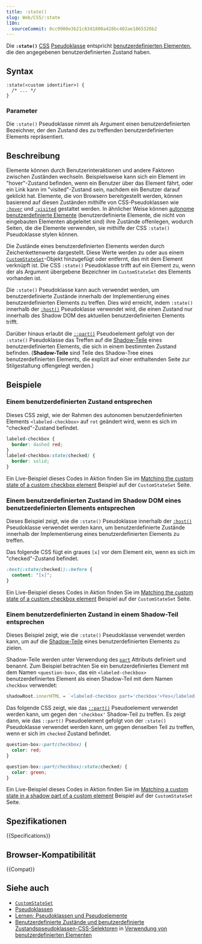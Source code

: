 ```yaml
---
title: :state()
slug: Web/CSS/:state
l10n:
  sourceCommit: 0cc9980e3b21c83d1800a428bc402ae1865326b2
---
```


Die **`:state()`** [CSS](/de/docs/Web/CSS) [Pseudoklasse](/de/docs/Web/CSS/Pseudo-classes) entspricht [benutzerdefinierten Elementen](/de/docs/Web/API/Web_components/Using_custom_elements), die den angegebenen benutzerdefinierten Zustand haben.

## Syntax

```css-nolint
:state(<custom identifier>) {
  /* ... */
}
```

### Parameter

Die `:state()` Pseudoklasse nimmt als Argument einen benutzerdefinierten Bezeichner, der den Zustand des zu treffenden benutzerdefinierten Elements repräsentiert.

## Beschreibung

Elemente können durch Benutzerinteraktionen und andere Faktoren zwischen Zuständen wechseln. Beispielsweise kann sich ein Element im "hover"-Zustand befinden, wenn ein Benutzer über das Element fährt, oder ein Link kann im "visited"-Zustand sein, nachdem ein Benutzer darauf geklickt hat. Elemente, die von Browsern bereitgestellt werden, können basierend auf diesen Zuständen mithilfe von CSS-Pseudoklassen wie [`:hover`](/de/docs/Web/CSS/:hover) und [`:visited`](/de/docs/Web/CSS/:visited) gestaltet werden. In ähnlicher Weise können [autonome benutzerdefinierte Elemente](/de/docs/Web/API/Web_components/Using_custom_elements#types_of_custom_element) (benutzerdefinierte Elemente, die nicht von eingebauten Elementen abgeleitet sind) ihre Zustände offenlegen, wodurch Seiten, die die Elemente verwenden, sie mithilfe der CSS `:state()` Pseudoklasse stylen können.

Die Zustände eines benutzerdefinierten Elements werden durch Zeichenkettenwerte dargestellt. Diese Werte werden zu oder aus einem [`CustomStateSet`](/de/docs/Web/API/CustomStateSet)-Objekt hinzugefügt oder entfernt, das mit dem Element verknüpft ist. Die CSS `:state()` Pseudoklasse trifft auf ein Element zu, wenn der als Argument übergebene Bezeichner im `CustomStateSet` des Elements vorhanden ist.

Die `:state()` Pseudoklasse kann auch verwendet werden, um benutzerdefinierte Zustände innerhalb der Implementierung eines benutzerdefinierten Elements zu treffen. Dies wird erreicht, indem `:state()` innerhalb der [`:host()`](/de/docs/Web/CSS/:host_function) Pseudoklasse verwendet wird, die einen Zustand nur innerhalb des Shadow DOM des aktuellen benutzerdefinierten Elements trifft.

Darüber hinaus erlaubt die [`::part()`](/de/docs/Web/CSS/::part) Pseudoelement gefolgt von der `:state()` Pseudoklasse das Treffen auf die [Shadow-Teile](/de/docs/Web/CSS/CSS_shadow_parts) eines benutzerdefinierten Elements, die sich in einem bestimmten Zustand befinden. (**Shadow-Teile** sind Teile des Shadow-Tree eines benutzerdefinierten Elements, die explizit auf einer enthaltenden Seite zur Stilgestaltung offengelegt werden.)

## Beispiele

### Einem benutzerdefinierten Zustand entsprechen

Dieses CSS zeigt, wie der Rahmen des autonomen benutzerdefinierten Elements `<labeled-checkbox>` auf `rot` geändert wird, wenn es sich im "checked"-Zustand befindet.

```css
labeled-checkbox {
  border: dashed red;
}
labeled-checkbox:state(checked) {
  border: solid;
}
```

Ein Live-Beispiel dieses Codes in Aktion finden Sie im [Matching the custom state of a custom checkbox element](/de/docs/Web/API/CustomStateSet#matching_the_custom_state_of_a_custom_checkbox_element) Beispiel auf der `CustomStateSet` Seite.

### Einem benutzerdefinierten Zustand im Shadow DOM eines benutzerdefinierten Elements entsprechen

Dieses Beispiel zeigt, wie die `:state()` Pseudoklasse innerhalb der [`:host()`](/de/docs/Web/CSS/:host_function) Pseudoklasse verwendet werden kann, um benutzerdefinierte Zustände innerhalb der Implementierung eines benutzerdefinierten Elements zu treffen.

Das folgende CSS fügt ein graues `[x]` vor dem Element ein, wenn es sich im "checked"-Zustand befindet.

```css
:host(:state(checked))::before {
  content: "[x]";
}
```

Ein Live-Beispiel dieses Codes in Aktion finden Sie im [Matching the custom state of a custom checkbox element](/de/docs/Web/API/CustomStateSet#matching_the_custom_state_of_a_custom_checkbox_element) Beispiel auf der `CustomStateSet` Seite.

### Einem benutzerdefinierten Zustand in einem Shadow-Teil entsprechen

Dieses Beispiel zeigt, wie die `:state()` Pseudoklasse verwendet werden kann, um auf die [Shadow-Teile](/de/docs/Web/CSS/CSS_shadow_parts) eines benutzerdefinierten Elements zu zielen.

Shadow-Teile werden unter Verwendung des [`part`](/de/docs/Web/HTML/Reference/Global_attributes/part) Attributs definiert und benannt. Zum Beispiel betrachten Sie ein benutzerdefiniertes Element mit dem Namen `<question-box>`, das ein `<labeled-checkbox>` benutzerdefiniertes Element als einen Shadow-Teil mit dem Namen `checkbox` verwendet:

```js
shadowRoot.innerHTML = `<labeled-checkbox part='checkbox'>Yes</labeled-checkbox>`;
```

Das folgende CSS zeigt, wie das [`::part()`](/de/docs/Web/CSS/::part) Pseudoelement verwendet werden kann, um gegen den `'checkbox'` Shadow-Teil zu treffen. Es zeigt dann, wie das `::part()` Pseudoelement gefolgt von der `:state()` Pseudoklasse verwendet werden kann, um gegen denselben Teil zu treffen, wenn er sich im `checked` Zustand befindet.

```css
question-box::part(checkbox) {
  color: red;
}

question-box::part(checkbox):state(checked) {
  color: green;
}
```

Ein Live-Beispiel dieses Codes in Aktion finden Sie im [Matching a custom state in a shadow part of a custom element](/de/docs/Web/API/CustomStateSet#matching_a_custom_state_in_a_shadow_part_of_a_custom_element) Beispiel auf der `CustomStateSet` Seite.

## Spezifikationen

{{Specifications}}

## Browser-Kompatibilität

{{Compat}}

## Siehe auch

- [`CustomStateSet`](/de/docs/Web/API/CustomStateSet)
- [Pseudoklassen](/de/docs/Web/CSS/Pseudo-classes)
- [Lernen: Pseudoklassen und Pseudoelemente](/de/docs/Learn_web_development/Core/Styling_basics/Pseudo_classes_and_elements)
- [Benutzerdefinierte Zustände und benutzerdefinierte Zustandspseudoklassen-CSS-Selektoren](/de/docs/Web/API/Web_components/Using_custom_elements#custom_states_and_custom_state_pseudo-class_css_selectors) in [Verwendung von benutzerdefinierten Elementen](/de/docs/Web/API/Web_components/Using_custom_elements)
